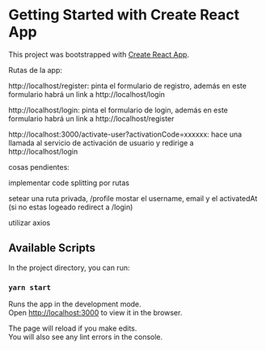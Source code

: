 # Getting Started with Create React App

This project was bootstrapped with [Create React App](https://github.com/facebook/create-react-app).

Rutas de la app:

http://localhost/register: pinta el formulario de registro, además en este formulario habrá un link a http://localhost/login

http://localhost/login: pinta el formulario de login, además en este formulario habrá un link a http://localhost/register

http://localhost:3000/activate-user?activationCode=xxxxxx: hace una llamada al servicio de activación de usuario y redirige a http://localhost/login

cosas pendientes:

implementar code splitting por rutas

setear una ruta privada, /profile mostar el username, email y el activatedAt (si no estas logeado redirect a /login)

utilizar axios

## Available Scripts

In the project directory, you can run:

### `yarn start`

Runs the app in the development mode.\
Open [http://localhost:3000](http://localhost:3000) to view it in the browser.

The page will reload if you make edits.\
You will also see any lint errors in the console.

